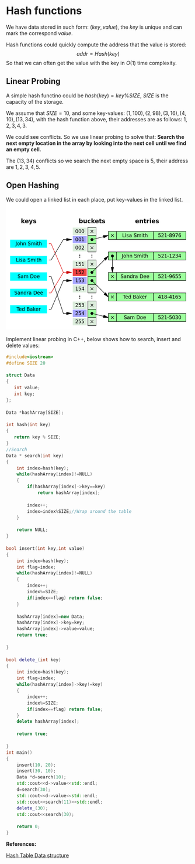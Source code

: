 # Hash functions

We have data stored in such form: $(key,value)$, the $key$ is unique and can mark the correspond $value$.

Hash functions could quickly compute the address that the value is stored:
$$addr=Hash(key)$$
So that we can often get the value with the key in $O(1)$ time complexity.

## Linear Probing
A simple hash functino could be $hash(key)=key{\%} SIZE$, $SIZE$ is the capacity of the storage.

We assume that $SIZE=10$, and some key-values: $(1,100),(2,98),(3,16),(4,10),(13,34)$, with the hash function above, their addresses are as follows: $1,2,3,4,3$.

We could see conflicts. So we use linear probing to solve that: **Search the next empty location in the array by looking into the next cell until we find an empty cell.**

The $(13,34)$ conflicts so we search the next empty space is 5, their address are $1,2,3,4,5$.

## Open Hashing

We could open a linked list in each place, put key-values in the linked list.
![alt text](../../assets/MarkdownImg/image-1.png)

Implement linear probing in C++, below shows how to search, insert and delete values:

```c++
#include<iostream>
#define SIZE 20

struct Data 
{
   int value;
   int key;
};

Data *hashArray[SIZE];

int hash(int key)
{
   return key % SIZE;
}
//Search
Data * search(int key)
{
    int index=hash(key);
    while(hashArray[index]!=NULL)
    {
        if(hashArray[index]->key==key)
            return hashArray[index];

        index++;
        index=index%SIZE;//Wrap around the table
    }

    return NULL;
}

bool insert(int key,int value)
{
    int index=hash(key);
    int flag=index;
    while(hashArray[index]!=NULL)
    {
        index++;
        index%=SIZE;
        if(index==flag) return false;
    }

    hashArray[index]=new Data;
    hashArray[index]->key=key;
    hashArray[index]->value=value;
    return true;

}

bool delete_(int key)
{
    int index=hash(key);
    int flag=index;
    while(hashArray[index]->key!=key)
    {
        index++;
        index%=SIZE;
        if(index==flag) return false;
    }
    delete hashArray[index];

    return true;
    
}
int main()
{
    insert(10, 20);
    insert(30, 10);
    Data *d=search(10);
    std::cout<<d->value<<std::endl;
    d=search(30);
    std::cout<<d->value<<std::endl;
    std::cout<<search(11)<<std::endl;
    delete_(30);
    std::cout<<search(30);

    return 0;
}
```

**References:**

[Hash Table Data structure
](https://www.tutorialspoint.com/data_structures_algorithms/hash_data_structure.html)
